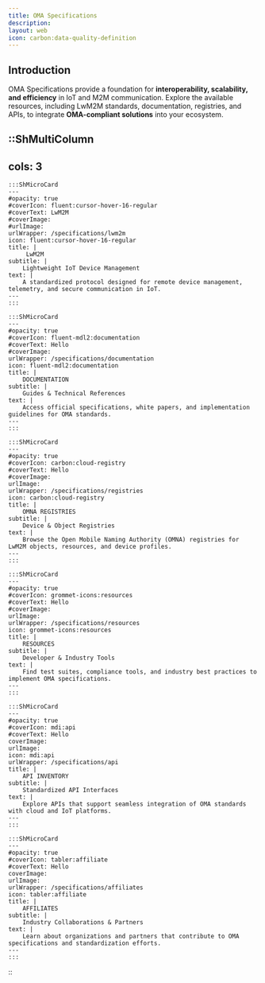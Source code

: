 ```yaml
---
title: OMA Specifications
description:
layout: web
icon: carbon:data-quality-definition
---
```


## Introduction  
OMA Specifications provide a foundation for **interoperability, scalability, and efficiency** in IoT and M2M communication. Explore the available resources, including LwM2M standards, documentation, registries, and APIs, to integrate **OMA-compliant solutions** into your ecosystem.


::ShMultiColumn
---
cols: 3
---
    :::ShMicroCard
    ---
    #opacity: true
    #coverIcon: fluent:cursor-hover-16-regular
    #coverText: LwM2M
    #coverImage: 
    #urlImage: 
    urlWrapper: /specifications/lwm2m
    icon: fluent:cursor-hover-16-regular
    title: |
         LwM2M
    subtitle: |
        Lightweight IoT Device Management
    text: |
        A standardized protocol designed for remote device management, telemetry, and secure communication in IoT.
    ---
    :::

    :::ShMicroCard
    ---
    #opacity: true
    #coverIcon: fluent-mdl2:documentation
    #coverText: Hello
    #coverImage:
    urlWrapper: /specifications/documentation
    icon: fluent-mdl2:documentation
    title: |
        DOCUMENTATION 
    subtitle: |
        Guides & Technical References
    text: |
        Access official specifications, white papers, and implementation guidelines for OMA standards.
    ---
    :::

    :::ShMicroCard
    ---
    #opacity: true
    #coverIcon: carbon:cloud-registry
    #coverText: Hello
    #coverImage:
    urlImage: 
    urlWrapper: /specifications/registries
    icon: carbon:cloud-registry
    title: |
        OMNA REGISTRIES 
    subtitle: |
        Device & Object Registries
    text: |
        Browse the Open Mobile Naming Authority (OMNA) registries for LwM2M objects, resources, and device profiles.
    ---
    :::

    :::ShMicroCard
    ---
    #opacity: true
    #coverIcon: grommet-icons:resources
    #coverText: Hello
    #coverImage:
    urlImage: 
    urlWrapper: /specifications/resources
    icon: grommet-icons:resources
    title: |
        RESOURCES 
    subtitle: |
        Developer & Industry Tools
    text: |
        Find test suites, compliance tools, and industry best practices to implement OMA specifications.
    ---
    :::

    :::ShMicroCard
    ---
    #opacity: true
    #coverIcon: mdi:api
    #coverText: Hello
    coverImage:
    urlImage: 
    icon: mdi:api
    urlWrapper: /specifications/api
    title: |
        API INVENTORY 
    subtitle: |
        Standardized API Interfaces
    text: |
        Explore APIs that support seamless integration of OMA standards with cloud and IoT platforms.
    ---
    :::

    :::ShMicroCard
    ---
    #opacity: true
    #coverIcon: tabler:affiliate
    #coverText: Hello
    coverImage:
    urlImage: 
    urlWrapper: /specifications/affiliates
    icon: tabler:affiliate
    title: |
        AFFILIATES 
    subtitle: |
        Industry Collaborations & Partners
    text: |
        Learn about organizations and partners that contribute to OMA specifications and standardization efforts.
    ---
    :::

::
